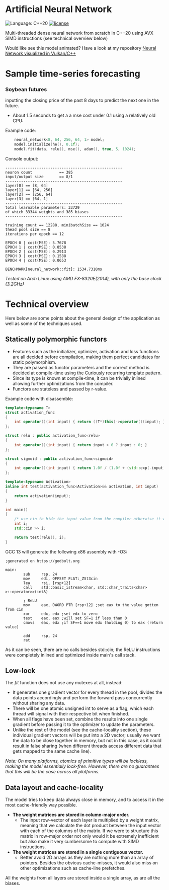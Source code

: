 Artificial Neural Network
=====

![Language: C++20](https://img.shields.io/badge/Language-C%2B%2B20-blue)
[![license](https://img.shields.io/badge/license-MIT-green.svg)](https://git.stabletec.com/utilities/vksbc/blob/master/LICENSE)

Multi-threaded dense neural network from scratch in C++20 using AVX SIMD instructions (see technical overview below)

Would like see this model animated? Have a look at my repository [Neural Network visualized in Vulkan/C++](https://github.com/aotodev/neural_network_visualization)

Sample time-series forecasting
=====
### Soybean futures
inputting the closing price of the past 8 days to predict the next one in the future.
 - About 1.5 seconds to get a a mse cost under 0.1 using a relatively old CPU:

Example code:
```cpp
    neural_network<8, 64, 256, 64, 1> model;
    model.initialize(he(), 0.1f);
    model.fit(data, relu(), mse(), adam(), true, 5, 1024);
```

Console output:
```text
----------------------------------------------------
neuron count            == 385
input/output size       == 8/1
----------------------------------------------------
layer[0] == [8, 64]
layer[1] == [64, 256]
layer[2] == [256, 64]
layer[3] == [64, 1]
----------------------------------------------------
total learnable parameters: 33729
of which 33344 weights and 385 biases
----------------------------------------------------

training count == 12288, minibatchSize == 1024
thead pool size == 8
iterations per epoch == 12

EPOCH 0 | cost(MSE): 5.7678
EPOCH 1 | cost(MSE): 0.8538
EPOCH 2 | cost(MSE): 0.2913
EPOCH 3 | cost(MSE): 0.1588
EPOCH 4 | cost(MSE): 0.0653

BENCHMARK[neural_network::fit]: 1534.7310ms
```
*Tested on Arch Linux using AMD FX-8320E(2014), with only the base clock (3.2GHz)*

Technical overview
=====
Here below are some points about the general design of the application as well as some of the techniques used.
## Statically polymorphic functors
 - Features such as the initializer, optimizer, activation and loss functions are all decided before compilation, making them perfect candidates for static polymorphism.
 - They are passed as functor parameters and the correct method is decided at compile-time using the Curiously recurring template pattern.
 - Since its type is known at compile-time, it can be trivially inlined allowing further optimizations from the compiler.
 - Functors are stateless and passed by r-value.

Example code with disassemble:
```cpp
template<typename T>
struct activation_func
{
    int operator()(int input) { return ((T*)this)->operator()(input); }
};

struct relu : public activation_func<relu>
{
    int operator()(int input) { return input > 0 ? input : 0; }
};

struct sigmoid : public activation_func<sigmoid>
{
    int operator()(int input) { return 1.0f / (1.0f + (std::exp(-input))); }
};

template<typename Activation>
inline int test(activation_func<Activation>&& activation, int input)
{
    return activation(input);
}

int main()
{
    /* use cin to hide the input value from the compiler otherwise it will just calculate the result and move it into the eax register! */
    int i;
    std::cin >> i;

    return test(relu(), i);
}
```
GCC 13 will generate the following x86 assembly with -O3:
```assembly
;generated on https://godbolt.org

main:
        sub     rsp, 24
        mov     edi, OFFSET FLAT:_ZSt3cin
        lea     rsi, [rsp+12]
        call    std::basic_istream<char, std::char_traits<char> >::operator>>(int&)

        ; ReLU
        mov     eax, DWORD PTR [rsp+12] ;set eax to the value gotten from cin
        xor     edx, edx ;set edx to zero
        test    eax, eax ;will set SF=1 if less than 0
        cmovs   eax, edx ;if SF==1 move edx (holding 0) to eax (return value)

        add     rsp, 24
        ret
```
As it can be seen, there are no calls besides std::cin; the ReLU instructions were completely inlined and optimized inside main's call stack.

## Low-lock
The *fit* function does not use any mutexes at all, instead:
- It generates one gradient vector for every thread in the pool, divides the data points accordingly and perform the forward pass concurrently without sharing any data.
- There will be one atomic unsigned int to serve as a flag, which each thread will signal with their respective bit when finished.
- When all flags have been set, combine the results into one single gradient before passing it to the optimizer to update the parameters.
- Unlike the rest of the model (see the cache-locality section), these individual gradient vectors will be put into a 2D vector; usually we want the data to be close together in memory, but not in this case, as it could result in false sharing (when different threads access different data that gets mapped to the same cache line).

*Note: On many platforms, atomics of primitive types will be lockless, making the model essentially lock-free. However, there are no guarantees that this will be the case across all platforms.*

## Data layout and cache-locality
The model tries to keep data always close in memory, and to access it in the most cache-friendly way possible.

 - **The weight matrices are stored in column-major order.**
    - The input row-vector of each layer is multiplied by a weight matrix, meaning that we calculate the dot product between the input vector with each of the columns of the matrix. If we were to structure this matrix in row-major order not only would it be extremely inefficient but also make it very cumbersome to compute with SIMD instructions.
 - **The weight matrices are stored in a single contiguous vector.**
    - Better avoid 2D arrays as they are nothing more than an array of pointers. Besides the obvious cache-misses, it would also miss on other optimizations such as cache-line prefetches.

All the weights from all layers are stored inside a single array, as are all the biases.
